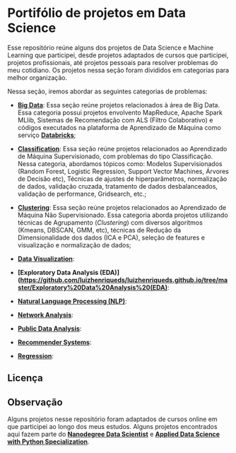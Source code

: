 # Portifólio de projetos em Data Science
Esse repositório reúne alguns dos projetos de Data Science e Machine Learning que participei, desde projetos adaptados de cursos que participei, projetos profissionais, até projetos pessoais para resolver problemas do meu cotidiano. Os projetos nessa seção foram divididos em categorias para melhor organização.

Nessa seção, iremos abordar as seguintes categorias de problemas:

- **[Big Data](https://github.com/luizhenriqueds/luizhenriqueds.github.io/tree/master/Big%20Data)**: Essa seção reúne projetos relacionados à área de Big Data. Essa categoria possui projetos envolvento MapReduce, Apache Spark MLlib, Sistemas de Recomendação com ALS (Filtro Colaborativo) e códigos executados na plataforma de Aprendizado de Máquina como serviço **[Databricks](https://databricks.com/)**;

- **[Classification](https://github.com/luizhenriqueds/luizhenriqueds.github.io/tree/master/Classification)**: Essa seção reúne projetos relacionados ao Aprendizado de Máquina Supervisionado, com problemas do tipo Classificação. Nessa categoria, abordamos tópicos como: Modelos Supervisionados (Random Forest, Logistic Regression, Support Vector Machines, Árvores de Decisão etc), Técnicas de ajustes de hiperparâmetros, normalização de dados, validação cruzada, tratamento de dados desbalanceados, validação de performance, Gridsearch, etc.;

- **[Clustering](https://github.com/luizhenriqueds/luizhenriqueds.github.io/tree/master/Clustering)**: Essa seção reúne projetos relacionados ao Aprendizado de Máquina Não Supervisionado. Essa categoria aborda projetos utilizando técnicas de Agrupamento (*Clustering*) com diversos algoritmos (Kmeans, DBSCAN, GMM, etc), técnicas de Redução da Dimensionalidade dos dados (ICA e PCA), seleção de features e visualização e normalização de dados;

- **[Data Visualization](https://github.com/luizhenriqueds/luizhenriqueds.github.io/tree/master/Data%20Visualization)**:

- **[Exploratory Data Analysis (EDA)](https://github.com/luizhenriqueds/luizhenriqueds.github.io/tree/master/Exploratory%20Data%20Analysis%20(EDA)**:

- **[Natural Language Processing (NLP)](https://github.com/luizhenriqueds/luizhenriqueds.github.io/tree/master/NLP)**:

- **[Network Analysis](https://github.com/luizhenriqueds/luizhenriqueds.github.io/tree/master/Network%20Analysis)**:

- **[Public Data Analysis](https://github.com/luizhenriqueds/luizhenriqueds.github.io/tree/master/Public%20Data%20Analysis)**:

- **[Recommender Systems](https://github.com/luizhenriqueds/luizhenriqueds.github.io/tree/master/Recommender%20Systems)**:

- **[Regression](https://github.com/luizhenriqueds/luizhenriqueds.github.io/tree/master/Regression)**:

## **Licença**

## **Observação**
Alguns projetos nesse repositório foram adaptados de cursos online em que participei ao longo dos meus estudos. Alguns projetos encontrados aqui fazem parte do **[Nanodegree Data Scientist](https://br.udacity.com/course/data-scientist--nd025)** e **[Applied Data Science with Python Specialization](https://www.coursera.org/specializations/data-science-python)**. 
